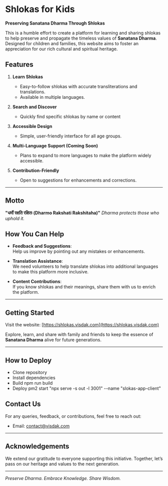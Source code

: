 # Shlokas for Kids

**Preserving Sanatana Dharma Through Shlokas**

This is a humble effort to create a platform for learning and sharing shlokas to help preserve and propagate the timeless values of **Sanatana Dharma**. Designed for children and families, this website aims to foster an appreciation for our rich cultural and spiritual heritage.

## **Features**

1. **Learn Shlokas**

   - Easy-to-follow shlokas with accurate transliterations and translations.
   - Available in multiple languages.

2. **Search and Discover**

   - Quickly find specific shlokas by name or content

3. **Accessible Design**

   - Simple, user-friendly interface for all age groups.

4. **Multi-Language Support (Coming Soon)**

   - Plans to expand to more languages to make the platform widely accessible.

5. **Contribution-Friendly**
   - Open to suggestions for enhancements and corrections.

---

## **Motto**

**"धर्मो रक्षति रक्षितः (Dharmo Rakshati Rakshitaha)"** _Dharma protects those who uphold it._

## **How You Can Help**

- **Feedback and Suggestions**:  
  Help us improve by pointing out any mistakes or enhancements.

- **Translation Assistance**:  
  We need volunteers to help translate shlokas into additional languages to make this platform more inclusive.

- **Content Contributions**:  
  If you know shlokas and their meanings, share them with us to enrich the platform.

---

## **Getting Started**

Visit the website: [https://shlokas.visdak.com](https://shlokas.visdak.com)

Explore, learn, and share with family and friends to keep the essence of **Sanatana Dharma** alive for future generations.

---

## **How to Deploy**

- Clone repository
- Install dependencies
- Build npm run build
- Deploy pm2 start "npx serve -s out -l 3001" --name "slokas-app-client"

## **Contact Us**

For any queries, feedback, or contributions, feel free to reach out:

- Email: contact@visdak.com

---

## **Acknowledgements**

We extend our gratitude to everyone supporting this initiative. Together, let’s pass on our heritage and values to the next generation.

---

_Preserve Dharma. Embrace Knowledge. Share Wisdom._
